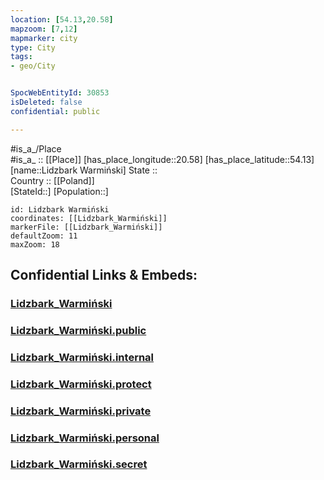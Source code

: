 ```yaml
---
location: [54.13,20.58] 
mapzoom: [7,12] 
mapmarker: city 
type: City
tags:
- geo/City


SpocWebEntityId: 30853
isDeleted: false
confidential: public

---
```

#is_a_/Place  
#is_a_ :: [[Place]] 
[has_place_longitude::20.58] 
[has_place_latitude::54.13] 
[name::Lidzbark Warmiński] 
State ::  
Country :: [[Poland]]  
[StateId::] 
[Population::] 



```leaflet
id: Lidzbark Warmiński
coordinates: [[Lidzbark_Warmiński]] 
markerFile: [[Lidzbark_Warmiński]] 
defaultZoom: 11 
maxZoom: 18
```


## Confidential Links & Embeds: 

### [Lidzbark_Warmiński](/_Standards/Earth/Continent/Europe/Europe~East/Poland/Provinces~Poland/Warmian-Masurian/City/Lidzbark_Warmiński.md) 

### [Lidzbark_Warmiński.public](/_public/Earth/Continent/Europe/Europe~East/Poland/Provinces~Poland/Warmian-Masurian/City/Lidzbark_Warmiński.public.md) 

### [Lidzbark_Warmiński.internal](/_internal/Earth/Continent/Europe/Europe~East/Poland/Provinces~Poland/Warmian-Masurian/City/Lidzbark_Warmiński.internal.md) 

### [Lidzbark_Warmiński.protect](/_protect/Earth/Continent/Europe/Europe~East/Poland/Provinces~Poland/Warmian-Masurian/City/Lidzbark_Warmiński.protect.md) 

### [Lidzbark_Warmiński.private](/_private/Earth/Continent/Europe/Europe~East/Poland/Provinces~Poland/Warmian-Masurian/City/Lidzbark_Warmiński.private.md) 

### [Lidzbark_Warmiński.personal](/_personal/Earth/Continent/Europe/Europe~East/Poland/Provinces~Poland/Warmian-Masurian/City/Lidzbark_Warmiński.personal.md) 

### [Lidzbark_Warmiński.secret](/_secret/Earth/Continent/Europe/Europe~East/Poland/Provinces~Poland/Warmian-Masurian/City/Lidzbark_Warmiński.secret.md)

